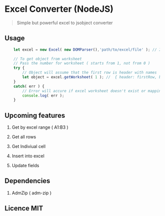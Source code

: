 # Excel Converter (NodeJS)

> Simple but powerful excel to jsobject converter


## Usage

```js 
	let excel = new Excel( new DOMParser(),'path/to/excel/file' ); // Instanciate Excel
	
	// To get object from worksheet
	// Pass the number for worksheet ( starts from 1, not from 0 )
	try {
		// Object will assume that the first row is header with names
		let object = excel.getWorksheet( 1 ); //  { header: firstRow, body: restOfRows }	
	}
	catch( err ) {
		// Error will accure if excel worksheet doesn't exist or mapping has failed
		console.log( err );
	}
```


## Upcoming features

1. Get  by excel range ( A1:B3 )

1. Get all rows

1. Get Indiviual cell

1. Insert into excel

1. Update fields


## Dependencies 

1. AdmZip ( adm-zip )

## Licence MIT
